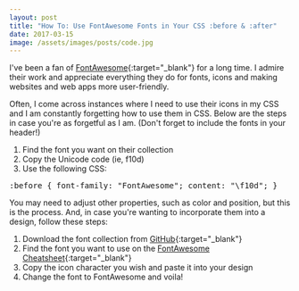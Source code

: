 ```yaml
---
layout: post
title: "How To: Use FontAwesome Fonts in Your CSS :before & :after"
date: 2017-03-15
image: /assets/images/posts/code.jpg
---
```

I've been a fan of [FontAwesome](http://fontawesome.io/){:target="_blank"} for a long time. I admire their work and appreciate everything they do for fonts, icons and making websites and web apps more user-friendly.

Often, I come across instances where I need to use their icons in my CSS and I am constantly forgetting how to use them in CSS. Below are the steps in case you're as forgetful as I am. (Don't forget to include the fonts in your header!)

1.  Find the font you want on their collection
2.  Copy the Unicode code (ie, f10d)
3.  Use the following CSS:

<pre>:before { font-family: "FontAwesome"; content: "\f10d"; }</pre>

You may need to adjust other properties, such as color and position, but this is the process. And, in case you're wanting to incorporate them into a design, follow these steps:

1.  Download the font collection from [GitHub](https://github.com/FortAwesome/Font-Awesome){:target="_blank"}
2.  Find the font you want to use on the [FontAwesome Cheatsheet](http://fontawesome.io/cheatsheet/){:target="_blank"}
3.  Copy the icon character you wish and paste it into your design
4.  Change the font to FontAwesome and voila!